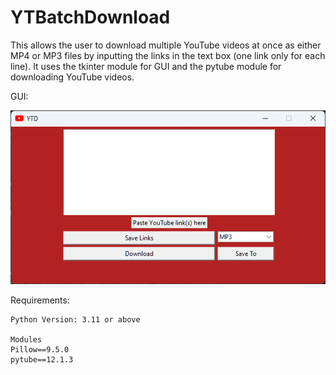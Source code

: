 # YTBatchDownload

This allows the user to download multiple YouTube videos at once as either MP4 or MP3 files by inputting the links in the text box (one link only for each line). It uses the tkinter module for GUI and the pytube module for downloading YouTube videos.

GUI:

<img src="gui.png" alt="drawing" width="600"/>


Requirements:
``` 
Python Version: 3.11 or above

Modules
Pillow==9.5.0
pytube==12.1.3
```
